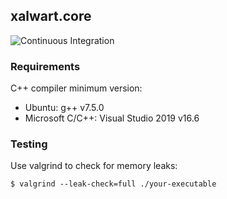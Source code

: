 ## xalwart.core

![Continuous Integration](https://github.com/YuriyLisovskiy/xalwart.core/workflows/Continuous%20Integration/badge.svg)

### Requirements

C++ compiler minimum version:
* Ubuntu: g++ v7.5.0
* Microsoft C/C++: Visual Studio 2019 v16.6

### Testing

Use valgrind to check for memory leaks:
```
$ valgrind --leak-check=full ./your-executable
```
